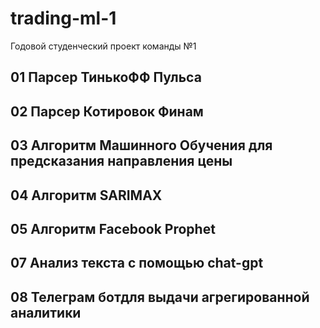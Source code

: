# trading-ml-1
Годовой студенческий проект команды №1

## 01 Парсер ТинькоФФ Пульса
## 02 Парсер Котировок Финам
## 03 Алгоритм Машинного Обучения для предсказания направления цены
## 04 Алгоритм SARIMAX
## 05 Алгоритм Facebook Prophet
## 07 Анализ текста с помощью chat-gpt
## 08 Телеграм ботдля выдачи агрегированной аналитики
